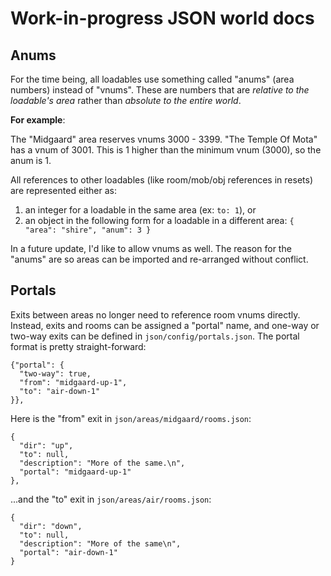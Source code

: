 # Work-in-progress JSON world docs

## Anums

For the time being, all loadables use something called "anums" (area numbers) instead of "vnums". These are numbers that are _relative to the loadable's area_ rather than _absolute to the entire world_.

**For example**:

The "Midgaard" area reserves vnums 3000 - 3399. "The Temple Of Mota" has a vnum of 3001. This is 1 higher than the minimum vnum (3000), so the anum is 1.

All references to other loadables (like room/mob/obj references in resets) are represented either as:

1. an integer for a loadable in the same area (ex: `to: 1`), or 
2. an object in the following form for a loadable in a different area: `{ "area": "shire", "anum": 3 }`

In a future update, I'd like to allow vnums as well. The reason for the "anums" are so areas can be imported and re-arranged without conflict.

## Portals

Exits between areas no longer need to reference room vnums directly. Instead, exits and rooms can be assigned a "portal" name, and one-way or two-way exits can be defined in `json/config/portals.json`. The portal format is pretty straight-forward:

```
{"portal": {
  "two-way": true,
  "from": "midgaard-up-1",
  "to": "air-down-1"
}},
```

Here is the "from" exit in `json/areas/midgaard/rooms.json`:

```
{
  "dir": "up",
  "to": null,
  "description": "More of the same.\n",
  "portal": "midgaard-up-1"
},
```

...and the "to" exit in `json/areas/air/rooms.json`:

```
{
  "dir": "down",
  "to": null,
  "description": "More of the same\n",
  "portal": "air-down-1"
} 
```
